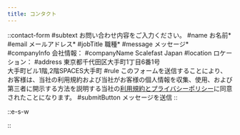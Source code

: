 ```yaml
---
title: コンタクト
---
```


::contact-form
#subtext
お問い合わせ内容をご入力ください。
#name
お名前*
#email
メールアドレス*
#jobTitle
職種*
#message
メッセージ*
#companyInfo
会社情報：
#companyName
Scalefast Japan
#location
ロケーション：
#address
東京都千代田区大手町1丁目6番1号<br>
大手町ビル1階,2階SPACES大手町
#rule
このフォームを送信することにより、お客様は、当社の利用規約および当社がお客様の個人情報を収集、使用、および第三者に開示する方法を説明する当社の<span class="text-primary-600 hover:underline">[利用規約とプライバシーポリシー](/privacy-policy)</span>に同意されたことになります。
#submitButton
メッセージを送信
::

::e-s-w

::